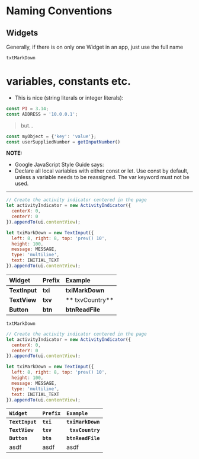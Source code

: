 # Naming Conventions

## Widgets

Generally, if there is on only one Widget in an app, just use the full name



`txtMarkDown`


# variables, constants etc.

- This is nice (string literals or integer literals):

```js
const PI = 3.14;
const ADDRESS = '10.0.0.1';
```

>but...

```js
const myObject = {'key': 'value'};
const userSuppliedNumber = getInputNumber()

```

**NOTE:**
- Google JavaScript Style Guide says:
- Declare all local variables with either const or let. Use const by default, unless a variable needs to be reassigned. The var keyword must not be used.

---


```js
// Create the activity indicator centered in the page
let activityIndicator = new ActivityIndicator({
  centerX: 0,
  centerY: 0
}).appendTo(ui.contentView);
```

```js
let txiMarkDown = new TextInput({
  left: 8, right: 8, top: 'prev() 10',
  height: 100,
  message: MESSAGE,
  type: 'multiline',
  text: INITIAL_TEXT
}).appendTo(ui.contentView);
```

| Widget | Prefix | Example |
| :--- | :--- | :--- |
| **TextInput** | **txi** | **txiMarkDown** |
| **TextView** | **txv** | ** txvCountry** |
| **Button** | **btn** | **btnReadFile** |



`txtMarkDown`





```js
// Create the activity indicator centered in the page
let activityIndicator = new ActivityIndicator({
  centerX: 0,
  centerY: 0
}).appendTo(ui.contentView);
```

```js
let txiMarkDown = new TextInput({
  left: 8, right: 8, top: 'prev() 10',
  height: 100,
  message: MESSAGE,
  type: 'multiline',
  text: INITIAL_TEXT
}).appendTo(ui.contentView);
```



| `Widget` | `Prefix` | `Example` |
| :--- | :--- | :--- |
| **`TextInput`** | **`txi`** | **`txiMarkDown`** |
| **`TextView`** | **`txv`** | **` txvCountry`** |
| **`Button`** | **`btn`** | **`btnReadFile`** |
| asdf | asdf | asdf |



